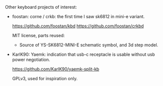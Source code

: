 Other keyboard projects of interest:

- foostan: corne / crkb: the first time I saw sk6812 in mini-e
  variant. 
  
  https://github.com/foostan/kbd
  https://github.com/foostan/crkbd
  
  MIT license, parts reused:
  - Source of YS-SK6812-MINI-E schematic symbol, and 3d step model.

- KarlK90: Yaemk: indication that usb-c receptacle is usable without
  usb power negotiation.
  
  https://github.com/KarlK90/yaemk-split-kb
  
  GPLv3, used for inspiration only.
